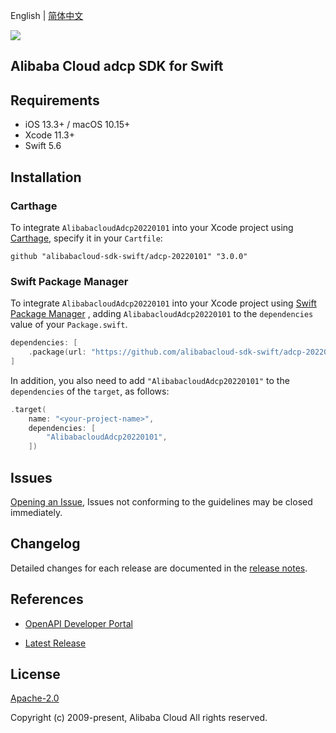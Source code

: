 English | [简体中文](README-CN.md)

![](https://aliyunsdk-pages.alicdn.com/icons/AlibabaCloud.svg)

## Alibaba Cloud adcp SDK for Swift

## Requirements

- iOS 13.3+ / macOS 10.15+
- Xcode 11.3+
- Swift 5.6

## Installation

### Carthage

To integrate `AlibabacloudAdcp20220101` into your Xcode project using [Carthage](https://github.com/Carthage/Carthage), specify it in your `Cartfile`:

```ogdl
github "alibabacloud-sdk-swift/adcp-20220101" "3.0.0"
```

### Swift Package Manager

To integrate `AlibabacloudAdcp20220101` into your Xcode project using [Swift Package Manager](https://swift.org/package-manager/) , adding `AlibabacloudAdcp20220101` to the `dependencies` value of your `Package.swift`.

```swift
dependencies: [
    .package(url: "https://github.com/alibabacloud-sdk-swift/adcp-20220101.git", from: "3.0.0")
]
```

In addition, you also need to add `"AlibabacloudAdcp20220101"` to the `dependencies` of the `target`, as follows:

```swift
.target(
    name: "<your-project-name>",
    dependencies: [
        "AlibabacloudAdcp20220101",
    ])
```

## Issues

[Opening an Issue](https://github.com/alibabacloud-sdk-swift/adcp-20220101/issues/new), Issues not conforming to the guidelines may be closed immediately.

## Changelog

Detailed changes for each release are documented in the [release notes](./ChangeLog.txt).

## References

* [OpenAPI Developer Portal](https://next.api.alibabacloud.com/home)
- [Latest Release](https://github.com/alibabacloud-sdk-swift/adcp-20220101)

## License

[Apache-2.0](http://www.apache.org/licenses/LICENSE-2.0)

Copyright (c) 2009-present, Alibaba Cloud All rights reserved.
